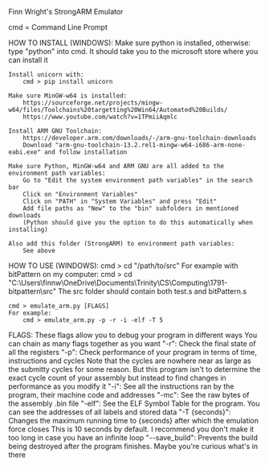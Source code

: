Finn Wright's StrongARM Emulator

cmd = Command Line Prompt

HOW TO INSTALL (WINDOWS):
    Make sure python is installed, otherwise:
        type "python" into cmd. It should take you to the microsoft store where you can install it

    Install unicorn with:
        cmd > pip install unicorn

    Make sure MinGW-w64 is installed:
        https://sourceforge.net/projects/mingw-w64/files/Toolchains%20targetting%20Win64/Automated%20Builds/
        https://www.youtube.com/watch?v=1TPmiiAqmlc

    Install ARM GNU Toolchain:
        https://developer.arm.com/downloads/-/arm-gnu-toolchain-downloads
        Download "arm-gnu-toolchain-13.2.rel1-mingw-w64-i686-arm-none-eabi.exe" and follow installation

    Make sure Python, MinGW-w64 and ARM GNU are all added to the environment path variables:
        Go to "Edit the system environment path variables" in the search bar
        Click on "Environment Variables"
        Click on "PATH" in "System Variables" and press "Edit"
        Add file paths as "New" to the "bin" subfolders in mentioned downloads
        (Python should give you the option to do this automatically when installing)

    Also add this folder (StrongARM) to environment path variables:
        See above
    
HOW TO USE (WINDOWS):
    cmd > cd "/path/to/src"
    For example with bitPattern on my computer:
        cmd > cd "C:\Users\finnw\OneDrive\Documents\Trinity\CS\Computing\1791-bitpattern\src"
        The src folder should contain both test.s and bitPattern.s

    cmd > emulate_arm.py [FLAGS]   
    For example: 
        cmd > emulate_arm.py -p -r -i -elf -T 5

FLAGS:
    These flags allow you to debug your program in different ways
    You can chain as many flags together as you want
    "-r":
        Check the final state of all the registers
    "-p":
        Check performance of your program in terms of time, instructions and cycles
        Note that the cycles are nowhere near as large as the submitty cycles for some reason. But this program isn't to determine the exact cycle count of your assembly but instead to find changes in performance as you modify it
    "-i":
        See all the instructions ran by the program, their machine code and addresses
    "-mc":
        See the raw bytes of the assembly .bin file
    "-elf":
        See the ELF Symbol Table for the program. You can see the addresses of all labels and stored data
    "-T {seconds}":
        Changes the maximum running time to {seconds} after which the emulation force closes
        This is 10 seconds by default. I recommend you don't make it too long in case you have an infinite loop
    "--save_build":
        Prevents the build being destroyed after the program finishes. Maybe you're curious what's in there